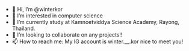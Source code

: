 - 👋 Hi, I’m @winterkor
- 👀 I’m interested in computer science
- 🌱 I’m currently study at Kamnoetviddya Science Academy, Rayong, Thailand.
- 💞️ I’m looking to collaborate on any projects!!
- 📫 How to reach me: My IG account is winter.__.kor nice to meet you!

<!---
winterkor/winterkor is a ✨ special ✨ repository because its `README.md` (this file) appears on your GitHub profile.
You can click the Preview link to take a look at your changes.
--->
